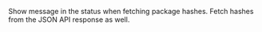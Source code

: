 Show message in the status when fetching package hashes.
Fetch hashes from the JSON API response as well.
